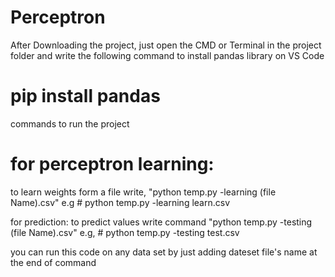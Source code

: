 # Perceptron
After Downloading the project, just open the CMD or Terminal in the project folder and write the following command to install pandas library on VS Code
# pip install pandas

commands to run the project
# for perceptron learning:
to learn weights form a file write, "python temp.py -learning (file Name).csv"
e.g # python temp.py -learning learn.csv

for prediction:
to predict values write command "python temp.py -testing (file Name).csv"
e.g, # python temp.py -testing test.csv

you can run this code on any data set by just adding dateset file's name at the end of command
